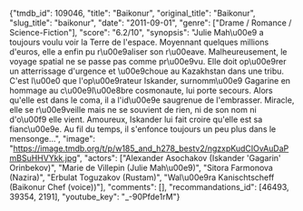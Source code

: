 {"tmdb_id": 109046, "title": "Baikonur", "original_title": "Baikonur", "slug_title": "baikonur", "date": "2011-09-01", "genre": ["Drame / Romance / Science-Fiction"], "score": "6.2/10", "synopsis": "Julie Mah\u00e9 a toujours voulu voir la Terre de l'espace. Moyennant quelques millions d'euros, elle a enfin pu r\u00e9aliser son r\u00eave. Malheureusement, le voyage spatial ne se passe pas comme pr\u00e9vu. Elle doit op\u00e9rer un atterrissage d'urgence et \u00e9choue au Kazakhstan dans une tribu. C'est l\u00e0 que l'op\u00e9rateur Iskander, surnomm\u00e9 Gagarine en hommage au c\u00e9l\u00e8bre cosmonaute, lui porte secours. Alors qu'elle est dans le coma, il a l'id\u00e9e saugrenue de l'embrasser. Miracle, elle se r\u00e9veille mais ne se souvient de rien, ni de son nom ni d'o\u00f9 elle vient. Amoureux, Iskander lui fait croire qu'elle est sa fianc\u00e9e. Au fil du temps, il s'enfonce toujours un peu plus dans le mensonge...", "image": "https://image.tmdb.org/t/p/w185_and_h278_bestv2/ngzxpKudCIOvAuDaPmBSuHHVYkk.jpg", "actors": ["Alexander Asochakov (Iskander 'Gagarin' Orinbekov)", "Marie de Villepin (Julie Mah\u00e9)", "Sitora Farmonova (Nazira)", "Erbulat Toguzakov (Rustam)", "Wal\u00e9ra Kanischtscheff (Baikonur Chef (voice))"], "comments": [], "recommandations_id": [46493, 39354, 2191], "youtube_key": "_-90Pfde1rM"}